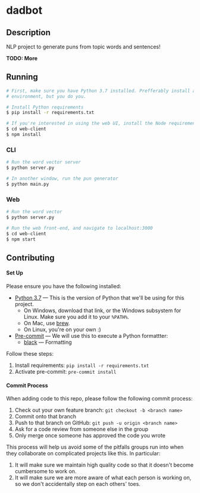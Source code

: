 # dadbot

## Description

NLP project to generate puns from topic words and sentences!

**TODO: More**

## Running

```bash
# First, make sure you have Python 3.7 installed. Prefferably install a virtual
# environment, but you do you.

# Install Python requirements
$ pip install -r requirements.txt

# If you're interested in using the web UI, install the Node requirements.
$ cd web-client
$ npm install
```

### CLI

```bash
# Run the word vector server
$ python server.py

# In another window, run the pun generator
$ python main.py
```

### Web

```bash
# Run the word vector
$ python server.py

# Run the web front-end, and navigate to localhost:3000
$ cd web-client
$ npm start
```

## Contributing

#### Set Up

Please ensure you have the following installed:

* [Python 3.7](https://www.python.org/downloads/) &mdash; This is the version of Python that we'll be using for this project.
    * On Windows, download that link, or the Windows subsystem for Linux. Make sure you add it to your `%PATH%`.
    * On Mac, use [brew](https://brew.sh/).
    * On Linux, you're on your own :)
* [Pre-commit](https://pre-commit.com/) &mdash; We will use this to execute a Python formattter:
    * [black](https://github.com/psf/black) &mdash; Formatting

Follow these steps:

1. Install requirements: `pip install -r requirements.txt`
2. Activate pre-commit: `pre-commit install`

#### Commit Process

When adding code to this repo, please follow the following commit process:

1. Check out your own feature branch: `git checkout -b <branch name>`
2. Commit onto that branch
3. Push to that branch on GitHub: `git push -u origin <branch name>`
4. Ask for a code review from someone else in the group
5. Only merge once someone has approved the code you wrote

This process will help us avoid some of the pitfalls groups run into when they collaborate on complicated projects like this. In particular:

1. It will make sure we maintain high quality code so that it doesn't become cumbersome to work on.
2. It will make sure we are more aware of what each person is working on, so we don't accidentally step on each others' toes.
